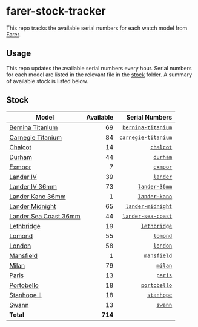 # farer-stock-tracker

This repo tracks the available serial numbers for each watch model from [Farer](https://farer.com).

## Usage

This repo updates the available serial numbers every hour. Serial numbers for each model are listed in the relevant file in the [stock](./stock) folder. A summary of available stock is listed below.

## Stock

| Model | Available | Serial Numbers |
| ----- | --------: | -------------: |
| [Bernina Titanium](https://usd.farer.com/products/bernina-titanium) | 69 | [`bernina-titanium`](./stock/bernina-titanium) |
| [Carnegie Titanium](https://usd.farer.com/products/carnegie-titanium) | 84 | [`carnegie-titanium`](./stock/carnegie-titanium) |
| [Chalcot](https://usd.farer.com/products/chalcot) | 14 | [`chalcot`](./stock/chalcot) |
| [Durham](https://usd.farer.com/products/durham) | 44 | [`durham`](./stock/durham) |
| [Exmoor](https://usd.farer.com/products/exmoor) | 7 | [`exmoor`](./stock/exmoor) |
| [Lander IV](https://usd.farer.com/products/lander) | 39 | [`lander`](./stock/lander) |
| [Lander IV 36mm](https://usd.farer.com/products/lander-36mm) | 73 | [`lander-36mm`](./stock/lander-36mm) |
| [Lander Kano 36mm](https://usd.farer.com/products/lander-kano) | 1 | [`lander-kano`](./stock/lander-kano) |
| [Lander Midnight](https://usd.farer.com/products/lander-midnight) | 65 | [`lander-midnight`](./stock/lander-midnight) |
| [Lander Sea Coast 36mm](https://usd.farer.com/products/lander-sea-coast) | 44 | [`lander-sea-coast`](./stock/lander-sea-coast) |
| [Lethbridge](https://usd.farer.com/products/lethbridge) | 19 | [`lethbridge`](./stock/lethbridge) |
| [Lomond](https://usd.farer.com/products/lomond) | 55 | [`lomond`](./stock/lomond) |
| [London](https://usd.farer.com/products/london) | 58 | [`london`](./stock/london) |
| [Mansfield](https://usd.farer.com/products/mansfield) | 1 | [`mansfield`](./stock/mansfield) |
| [Milan](https://usd.farer.com/products/milan) | 79 | [`milan`](./stock/milan) |
| [Paris](https://usd.farer.com/products/paris) | 13 | [`paris`](./stock/paris) |
| [Portobello](https://usd.farer.com/products/portobello) | 18 | [`portobello`](./stock/portobello) |
| [Stanhope II](https://usd.farer.com/products/stanhope) | 18 | [`stanhope`](./stock/stanhope) |
| [Swann](https://usd.farer.com/products/swann) | 13 | [`swann`](./stock/swann) |
| **Total** | **714** | |

